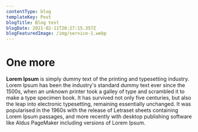 ```yaml
---
contentType: blog
templateKey: Post
blogTitle: Blog test
blogDate: 2021-02-11T20:27:15.357Z
blogFeaturedImage: /img/service-1.webp
---
```



<!--StartFragment-->



# One more

**Lorem Ipsum** is simply dummy text of the printing and typesetting industry. Lorem Ipsum has been the industry's standard dummy text ever since the 1500s, when an unknown printer took a galley of type and scrambled it to make a type specimen book. It has survived not only five centuries, but also the leap into electronic typesetting, remaining essentially unchanged. It was popularised in the 1960s with the release of Letraset sheets containing Lorem Ipsum passages, and more recently with desktop publishing software like Aldus PageMaker including versions of Lorem Ipsum.

<!--EndFragment-->
